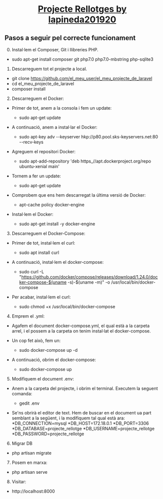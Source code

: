 
<h1 align="center" style="text-decoration:underline">Projecte Rellotges by lapineda201920</h1>

## Pasos a seguir pel correcte funcionament

0. Instal·lem el Composer, Git i llibreries PHP.
- sudo apt-get install composer git php7.0 php7.0-mbstring php-sqlite3


1. Descarreguem tot el projecte a local.
-  git clone https://github.com/el_meu_user/el_meu_projecte_de_laravel
-  cd el_meu_projecte_de_laravel
- composer install


2. Descarreguem el Docker:
- Primer de tot, anem a la consola i fem un update:
	- sudo apt-get update

- A continuació, anem a instal·lar el Docker:
	- sudo apt-key adv --keyserver hkp://p80.pool.sks-keyservers.net:80 --recv-keys

- Agreguem el repositori Docker:
	- sudo apt-add-repository 'deb https_//apt.dockerproject.org/repo ubuntu-xenial main'

- Tornem a fer un update:
	- sudo apt-get update

- Comprobem que ens hem descarregat la última versió de Docker:
	- apt-cache policy docker-engine

- Instal·lem el Docker:
	- sudo apt-get install -y docker-engine


3. Descarreguem el Docker-Compose:
- Primer de tot, instal·lem el curl:
	- sudo apt install curl

- A continuació, instal·lem el docker-compose:
	- sudo curl -L "https://github.com/docker/compose/releases/download/1.24.0/docker-compose-$(uname -s)-$(uname -m)" -o /usr/local/bin/docker-compose

- Per acabar, instal·lem el curl:
	- sudo chmod +x /usr/local/bin/docker-compose


4. Emprem el .yml:
- Agafem el document docker-compose.yml, el qual està a la carpeta arrel, i el possem a la carpeta on tenim instal·lat el docker-compose.

- Un cop fet això, fem un:
	- sudo docker-compose up -d

- A continuació, obrim el docker-compose:
	- sudo docker-compose up


5. Modifiquem el document .env:
- Anem a la carpeta del projecte, i obrim el terminal. Executem la seguent comanda:
	- gedit .env

- Se'ns obrirà el editor de text. Hem de buscar en el document ua part semblant a la següent, i la modifiquem tal qual està ara:
	*DB_CONNECTION=mysql
	*DB_HOST=172.18.0.1
	*DB_PORT=3306
	*DB_DATABASE=projecte_rellotge
	*DB_USERNAME=projecte_rellotge
	*DB_PASSWORD=projecte_rellotge


6. Migrar DB
- php artisan migrate


7. Posem en marxa:
- php artisan serve


8. Visitar:
- http://localhost:8000
